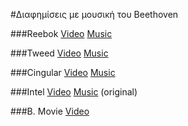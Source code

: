 #Διαφημίσεις με μουσική του Beethoven

###Reebok
[Video](https://www.youtube.com/watch?v=Cq4rid57ofw)
[Music](https://www.youtube.com/watch?v=vCHREyE5GzQ)

###Tweed
[Video](https://www.youtube.com/watch?v=iUpM58hI_ic)
[Music](https://www.youtube.com/watch?v=EM8RlCZP0KQ)

###Cingular
[Video](https://www.youtube.com/watch?v=5z2DLB63h58&list=PL1706DDC13DF1A1E6&index=2)
[Music](https://www.youtube.com/watch?v=t3217H8JppI)

###Intel
[Video](https://www.youtube.com/watch?v=JU9LoDd_5bo)
[Music](https://www.youtube.com/watch?v=fOk8Tm815lE&t=8s) (original)

###B. Movie
[Video](https://www.youtube.com/watch?v=5fgkoAFKQ-M)